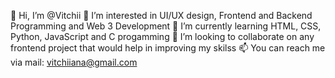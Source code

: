 
👋 Hi, I’m @Vitchii
👀 I’m interested in UI/UX design, Frontend and Backend Programming and Web 3 Development
🌱 I’m currently learning HTML, CSS, Python, JavaScript and C progamming
💞️ I’m looking to collaborate on any frontend project that would help in improving my skilss
📫 You can reach me via mail: vitchiiana@gmail.com
